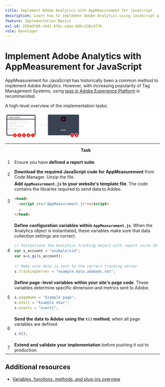 ```yaml
---
title: Implement Adobe Analytics with AppMeasurement for JavaScript
description: Learn how to implement Adobe Analytics using JavaScript without a tag management system.
feature: Implementation Basics
exl-id: 25b9d768-c641-4f6c-a4ae-0d6c238c4776
role: Developer
---
```

# Implement Adobe Analytics with AppMeasurement for JavaScript

AppMeasurement for JavaScript has historically been a common method to implement Adobe Analytics. However, with increasing popularity of Tag Management Systems, using [tags in Adobe Experience Platform](../launch/overview.md) is recommended.

A high-level overview of the implementation tasks: 

![How to implement Adobe Analytivs with AppMeasurement for Javascript, as described in this section.](../assets/appmeasurement-annotated.png)

<table>

<tr>
<th style="width:5%"></th><th style="width:75%"><b>Task</b></th><th style="width:20%"><b>More Information</b></th>
</tr>

<tr>
<td>1</td><td>Ensure you have <b>defined a report suite</b></td><td><a href="../../admin/tools/manage-rs/report-suites-admin.md">Report Suite Manager</a></td>
</tr>

<tr>
<td>2</td><td><b>Download the required JavaScript code for AppMeasurement</b> from Code Manager. Unzip the file.</td><td><a href="../../admin/tools/code-manager-admin.md">Code Manager</a></td>
</tr>

<tr>
<td>3</td><td><b>Add <code>AppMeasurement.js</code> to your website's template file</b>. The code contains the libraries required to send data to Adobe.

```html
<head>
  <script src="AppMeasurement.js"></script>
  …
</head>
```

</td><td></td>
</tr>

<tr>
<td>4</td><td><b>Define configuration variables within <code>AppMeasurement.js</code></b>. When the Analytics object is instantiated, these variables make sure that data collection settings are correct.

```JavaScript
// Instantiate the Analytics tracking object with report suite ID
var s_account = "examplersid";
var s=s_gi(s_account);
 
// Make sure data is sent to the correct tracking server
s.trackingServer = "example.data.adobedc.net";
```

</td><td><a href="../vars/config-vars/configuration-variables.md">Configuration Variables</a></td>
</tr>

<tr>
<td>5</td><td><b>Define page-level variables within your site's page code</b>. These variables determine specific dimension and metrics sent to Adobe.

```js
s.pageName = "Example page";
s.eVar1 = "Example eVar";
s.events = "event1";
```

</td><td><a href="../vars/page-vars/page-variables.md">Page Variables</a></td>
</tr>

<tr>
<td>6</td><td><b>Send the data to Adobe using the <code>t()</code> method</b>, when all page variables are defined.

```js
s.t();
```

</td><td><a href="../vars/functions/t-method.md">t() method</a></td>
</tr>

<tr>
<td>7</td><td><b>Extend and validate your implementation</b> before pushing it out to production.</b></td><td></td>
</tr>

</table>

## Additional resources

- [Variables, functions, methods, and plug-ins overview](../vars/overview.md)
